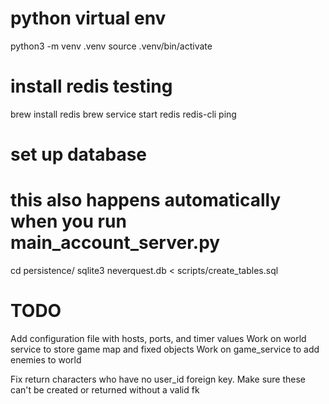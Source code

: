 # python virtual env
python3 -m venv .venv
source .venv/bin/activate

# install redis testing
brew install redis
brew service start redis 
redis-cli ping

# set up database
# this also happens automatically when you run main_account_server.py
cd persistence/
sqlite3 neverquest.db < scripts/create_tables.sql

# TODO
Add configuration file with hosts, ports, and timer values 
Work on world service to store game map and fixed objects
Work on game_service to add enemies to world 

Fix return characters who have no user_id foreign key. Make sure these can't be created or returned without a valid fk
